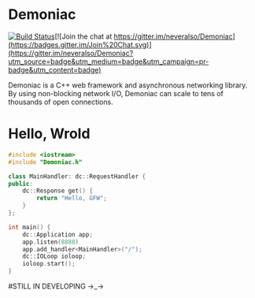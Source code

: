# Demoniac

[![Build Status](https://travis-ci.org/neveralso/Demoniac.svg?branch=master)](https://travis-ci.org/neveralso/Demoniac)[![Join the chat at https://gitter.im/neveralso/Demoniac](https://badges.gitter.im/Join%20Chat.svg)](https://gitter.im/neveralso/Demoniac?utm_source=badge&utm_medium=badge&utm_campaign=pr-badge&utm_content=badge)

Demoniac is a C++ web framework and asynchronous networking library.
By using non-blocking network I/O,
Demoniac can scale to tens of thousands of open connections.

# Hello, Wrold

```c++
#include <iostream>
#include "Demoniac.h"

class MainHandler: dc::RequestHandler {
public:
    dc::Response get() {
        return "Hello, GFW";
    }
};

int main() {
    dc::Application app;
    app.listen(8888)
    app.add_handler<MainHandler>("/");
    dc::IOLoop ioloop;
    ioloop.start();
}

```

#STILL IN DEVELOPING →_→
